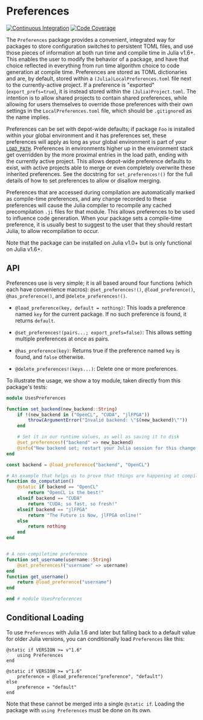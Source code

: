 # Preferences

[![Continuous Integration][ci-img]][ci-url]
[![Code Coverage][codecov-img]][codecov-url]

[ci-url]:               https://github.com/JuliaPackaging/Preferences.jl/actions?query=workflow%3ACI
[codecov-url]:          https://codecov.io/gh/JuliaPackaging/Preferences.jl

[ci-img]:               https://github.com/JuliaPackaging/Preferences.jl/workflows/CI/badge.svg                     "Continuous Integration"
[codecov-img]:          https://codecov.io/gh/JuliaPackaging/Preferences.jl/branch/master/graph/badge.svg           "Code Coverage"

The `Preferences` package provides a convenient, integrated way for packages to store configuration switches to persistent TOML files, and use those pieces of information at both run time and compile time in Julia v1.6+.
This enables the user to modify the behavior of a package, and have that choice reflected in everything from run time algorithm choice to code generation at compile time.
Preferences are stored as TOML dictionaries and are, by default, stored within a `(Julia)LocalPreferences.toml` file next to the currently-active project.
If a preference is "exported" (`export_prefs=true`), it is instead stored within the `(Julia)Project.toml`.
The intention is to allow shared projects to contain shared preferences, while allowing for users themselves to override those preferences with their own settings in the `LocalPreferences.toml` file, which should be `.gitignore`d as the name implies.

Preferences can be set with depot-wide defaults; if package `Foo` is installed within your global environment and it has preferences set, these preferences will apply as long as your global environment is part of your [`LOAD_PATH`](https://docs.julialang.org/en/v1/manual/code-loading/#Environment-stacks).
Preferences in environments higher up in the environment stack get overridden by the more proximal entries in the load path, ending with the currently active project.
This allows depot-wide preference defaults to exist, with active projects able to merge or even completely overwrite these inherited preferences.
See the docstring for `set_preferences!()` for the full details of how to set preferences to allow or disallow merging.

Preferences that are accessed during compilation are automatically marked as compile-time preferences, and any change recorded to these preferences will cause the Julia compiler to recompile any cached precompilation `.ji` files for that module.
This allows preferences to be used to influence code generation.
When your package sets a compile-time preference, it is usually best to suggest to the user that they should restart Julia, to allow recompilation to occur.

Note that the package can be installed on Julia v1.0+ but is only functional on Julia v1.6+.

## API

Preferences use is very simple; it is all based around four functions (which each have convenience macros): `@set_preferences!()`, `@load_preference()`, `@has_preference()`, and `@delete_preferences!()`.

* `@load_preference(key, default = nothing)`: This loads a preference named `key` for the current package.  If no such preference is found, it returns `default`.

* `@set_preferences!(pairs...; export_prefs=false)`: This allows setting multiple preferences at once as pairs.

* `@has_preference(key)`: Returns true if the preference named `key` is found, and `false` otherwise.

* `@delete_preferences!(keys...)`: Delete one or more preferences.

To illustrate the usage, we show a toy module, taken directly from this package's tests:

```julia
module UsesPreferences

function set_backend(new_backend::String)
    if !(new_backend in ("OpenCL", "CUDA", "jlFPGA"))
        throw(ArgumentError("Invalid backend: \"$(new_backend)\""))
    end

    # Set it in our runtime values, as well as saving it to disk
    @set_preferences!("backend" => new_backend)
    @info("New backend set; restart your Julia session for this change to take effect!")
end

const backend = @load_preference("backend", "OpenCL")

# An example that helps us to prove that things are happening at compile-time
function do_computation()
    @static if backend == "OpenCL"
        return "OpenCL is the best!"
    elseif backend == "CUDA"
        return "CUDA; so fast, so fresh!"
    elseif backend == "jlFPGA"
        return "The Future is Now, jlFPGA online!"
    else
        return nothing
    end
end


# A non-compiletime preference
function set_username(username::String)
    @set_preferences!("username" => username)
end
function get_username()
    return @load_preference("username")
end

end # module UsesPreferences
```

## Conditional Loading

To use `Preferences` with Julia 1.6 and later but falling back to a
default value for older Julia versions, you can conditionally load
`Preferences` like this:
```
@static if VERSION >= v"1.6"
    using Preferences
end

@static if VERSION >= v"1.6"
    preference = @load_preference("preference", "default")
else
    preference = "default"
end
```
Note that these cannot be merged into a single `@static if`. Loading
the package with `using Preferences` must be done on its own.
